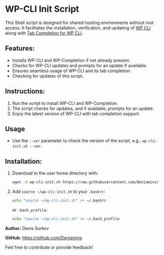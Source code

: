 # WP-CLI Init Script

This Shell script is designed for shared hosting environments without root access. It facilitates the installation, verification, and updating of [WP CLI](https://wp-cli.org) along with [Tab Completion for WP CLI](https://make.wordpress.org/cli/handbook/guides/installing/#tab-completions).

## Features:
- Installs WP-CLI and WP-Completion if not already present.
- Checks for WP-CLI updates and prompts for an update if available.
- Ensures seamless usage of WP-CLI and its tab completion.
- Checking for updates of this script.

## Instructions:
1. Run the script to install WP-CLI and WP-Completion.
2. The script checks for updates, and if available, prompts for an update.
3. Enjoy the latest version of WP-CLI with tab completion support.

## Usage

- Use the `--ver` parameter to check the version of the script, e.g., `wp-cli-init.sh --ver`.


## Installation:
1. Download to the user home directory with:
   ```bash
   wget -O wp-cli-init.sh https://raw.githubusercontent.com/Denjamins/wp-cli-init/main/wp-cli-init.sh
   ```
2. Add `source ~/wp-cli-init.sh` to your `.bashrc`:
   ```bash
   echo "source ~/wp-cli-init.sh" >> ~/.bashrc
   ```
   or `.bash_profile`:
   ```bash
   echo "source ~/wp-cli-init.sh" >> ~/.bash_profile
   ```

**Author:** Denis Surkov

**GitHub:** https://github.com/Denjamins

Feel free to contribute or provide feedback!
